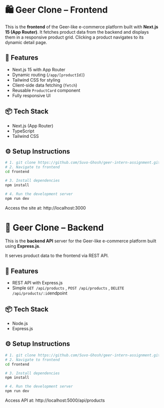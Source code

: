 # 🛍️ Geer Clone – Frontend

This is the **frontend** of the Geer-like e-commerce platform built with **Next.js 15 (App Router)**. It fetches product data from the backend and displays them in a responsive product grid. Clicking a product navigates to its dynamic detail page.

## 🚀 Features

- Next.js 15 with App Router
- Dynamic routing (`/app/[productId]`)
- Tailwind CSS for styling
- Client-side data fetching (`fetch`)
- Reusable `ProductCard` component 
- Fully responsive UI

## 📦 Tech Stack

- Next.js (App Router)
- TypeScript
- Tailwind CSS


## ⚙️ Setup Instructions

```bash
# 1. git clone https://github.com/Suvo-Ghosh/geer-intern-assignment.git
# 2. Navigate to frontend
cd frontend

# 3. Install dependencies
npm install

# 4. Run the development server
npm run dev

```
Access the site at: http://localhost:3000

# 🔧 Geer Clone – Backend

This is the **backend API** server for the Geer-like e-commerce platform built using **Express.js**.

It serves product data to the frontend via REST API.

## 🚀 Features

- REST API with Express.js    
- Simple `GET /api/products` , `POST /api/products` , `DELETE /api/products/:id`endpoint

## 📦 Tech Stack

- Node.js
- Express.js  
 
 
## ⚙️ Setup Instructions

```bash
# 1. git clone https://github.com/Suvo-Ghosh/geer-intern-assignment.git
# 2. Navigate to frontend
cd frontend

# 3. Install dependencies
npm install

# 4. Run the development server
npm run dev
```
Access API at: http://localhost:5000/api/products


